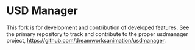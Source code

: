 # USD Manager

This fork is for development and contribution of developed features. See the primary repository to track and contribute to the proper usdmanager project, https://github.com/dreamworksanimation/usdmanager.
